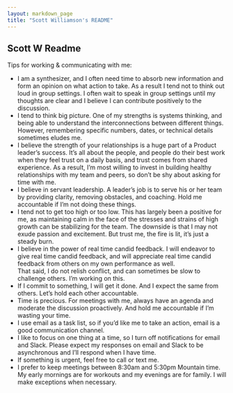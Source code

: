 ```yaml
---
layout: markdown_page
title: "Scott Williamson's README"
---
```


## Scott W Readme

Tips for working & communicating with me:
* I am a synthesizer, and I often need time to absorb new information and form an opinion on what action to take.  As a result I tend not to think out loud in group settings.  I often wait to speak in group settings until my thoughts are clear and I believe I can contribute positively to the discussion. 
* I tend to think big picture.  One of my strengths is systems thinking, and being able to understand the interconnections between different things.  However, remembering specific numbers, dates, or technical details sometimes eludes me.
* I believe the strength of your relationships is a huge part of a Product leader’s success.  It’s all about the people, and people do their best work when they feel trust on a daily basis, and trust comes from shared experience.  As a result, I’m most willing to invest in building healthy relationships with my team and peers, so don’t be shy about asking for time with me.  
* I believe in servant leadership.  A leader’s job is to serve his or her team by providing clarity, removing obstacles, and coaching.  Hold me accountable if I’m not doing these things.
* I tend not to get too high or too low.  This has largely been a positive for me, as maintaining calm in the face of the stresses and strains of high growth can be stabilizing for the team.  The downside is that I may not exude passion and excitement.  But trust me, the fire is lit, it’s just a steady burn.
* I believe in the power of real time candid feedback.  I will endeavor to give real time candid feedback, and will appreciate real time candid feedback from others on my own performance as well.  
That said, I do not relish conflict, and can sometimes be slow to challenge others.  I’m working on this.
* If I commit to something, I will get it done.  And I expect the same from others.  Let’s hold each other accountable.
* Time is precious.  For meetings with me, always have an agenda and moderate the discussion proactively.  And hold me accountable if I’m wasting your time.
* I use email as a task list, so if you’d like me to take an action, email is a good communication channel.
* I like to focus on one thing at a time, so I turn off notifications for email and Slack.  Please expect my responses on email and Slack to be asynchronous and I’ll respond when I have time.
* If something is urgent, feel free to call or text me.
* I prefer to keep meetings between 8:30am and 5:30pm Mountain time.  My early mornings are for workouts and my evenings are for family.  I will make exceptions when necessary.
